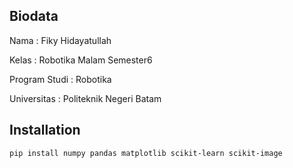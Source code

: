 ## Biodata
Nama : Fiky Hidayatullah

Kelas : Robotika Malam Semester6

Program Studi : Robotika

Universitas : Politeknik Negeri Batam

## Installation
```bash
pip install numpy pandas matplotlib scikit-learn scikit-image
